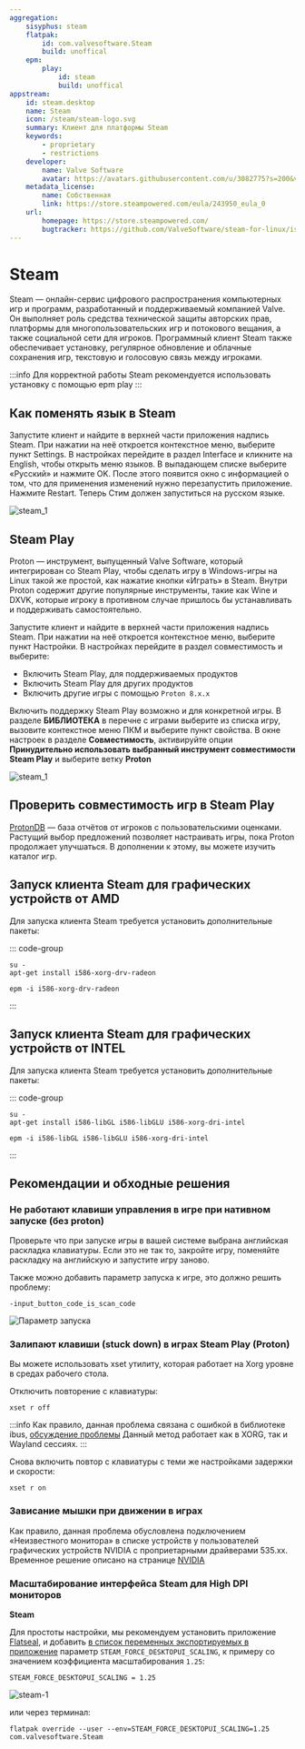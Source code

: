 ```yaml
---
aggregation:
    sisyphus: steam
    flatpak:
        id: com.valvesoftware.Steam
        build: unoffical
    epm:
        play:
            id: steam
            build: unoffical
appstream:
    id: steam.desktop
    name: Steam
    icon: /steam/steam-logo.svg
    summary: Клиент для платформы Steam
    keywords:
        - proprietary
        - restrictions
    developer:
        name: Valve Software
        avatar: https://avatars.githubusercontent.com/u/3082775?s=200&v=4
    metadata_license:
        name: Собственная
        link: https://store.steampowered.com/eula/243950_eula_0
    url:
        homepage: https://store.steampowered.com/
        bugtracker: https://github.com/ValveSoftware/steam-for-linux/issues
---
```


# Steam

Steam — онлайн-сервис цифрового распространения компьютерных игр и программ, разработанный и поддерживаемый компанией Valve. Он выполняет роль средства технической защиты авторских прав, платформы для многопользовательских игр и потокового вещания, а также социальной сети для игроков. Программный клиент Steam также обеспечивает установку, регулярное обновление и облачные сохранения игр, текстовую и голосовую связь между игроками.

:::info
Для корректной работы Steam рекомендуется использовать установку с помощью epm play
:::

<!--@include: @apps/_parts/install/content-repo.md-->
<!--@include: @apps/_parts/install/content-flatpak.md-->
<!--@include: @apps/_parts/install/content-epm-play.md-->

## Как поменять язык в Steam

Запустите клиент и найдите в верхней части приложения надпись Steam. При нажатии на неё откроется контекстное меню, выберите пункт Settings. В настройках перейдите в раздел Interface и кликните на English, чтобы открыть меню языков. В выпадающем списке выберите «Русский» и нажмите OK. После этого появится окно с информацией о том, что для применения изменений нужно перезапустить приложение. Нажмите Restart. Теперь Стим должен запуститься на русском языке.

![steam_1](/steam/steam_1.gif)

## Steam Play

Proton — инструмент, выпущенный Valve Software, который интегрирован со Steam Play, чтобы сделать игру в Windows-игры на Linux такой же простой, как нажатие кнопки «Играть» в Steam. Внутри Proton содержит другие популярные инструменты, такие как Wine и DXVK, которые игроку в противном случае пришлось бы устанавливать и поддерживать самостоятельно.

Запустите клиент и найдите в верхней части приложения надпись Steam. При нажатии на неё откроется контекстное меню, выберите пункт Настройки. В настройках перейдите в раздел совместимость и выберите:

-   Включить Steam Play, для поддерживаемых продуктов
-   Включить Steam Play для других продуктов
-   Включить другие игры с помощью `Proton 8.x.x`

Включить поддержку Steam Play возможно и для конкретной игры. В разделе **БИБЛИОТЕКА** в перечне с играми выберите из списка игру, вызовите контекстное меню ПКМ и выберите пункт свойства. В окне настроек в разделе **Совместимость**, активируйте опции **Принудительно использовать выбранный инструмент совместимости Steam Play** и выберите ветку **Proton**

![steam_1](/steam/steam_2.gif)

## Проверить совместимость игр в Steam Play

[ProtonDB](https://www.protondb.com/) — база отчётов от игроков с пользовательскими оценками. Растущий выбор предложений позволяет настраивать игры, пока Proton продолжает улучшаться. В дополнении к этому, вы можете изучить каталог игр.

## Запуск клиента Steam для графических устройств от AMD

Для запуска клиента Steam требуется установить дополнительные пакеты:

::: code-group

```shell[apt-get]
su -
apt-get install i586-xorg-drv-radeon
```

```shell[epm]
epm -i i586-xorg-drv-radeon
```

:::

## Запуск клиента Steam для графических устройств от INTEL

Для запуска клиента Steam требуется установить дополнительные пакеты:

::: code-group

```shell[apt-get]
su -
apt-get install i586-libGL i586-libGLU i586-xorg-dri-intel
```

```shell[epm]
epm -i i586-libGL i586-libGLU i586-xorg-dri-intel
```

:::

## Рекомендации и обходные решения

### Не работают клавиши управления в игре при нативном запуске (без proton)

Проверьте что при запуске игры в вашей системе выбрана английская раскладка клавиатуры. Если это не так то, закройте игру, поменяйте раскладку на английскую и запустите игру заново.

Также можно добавить параметр запуска к игре, это должно решить проблему:

```shell
-input_button_code_is_scan_code
```

![Параметр запуска](/steam/steam_3.png)

### Залипают клавиши (stuck down) в играх Steam Play (Proton)

Вы можете использовать xset утилиту, которая работает на Xorg уровне в средах рабочего стола.

Отключить повторение с клавиатуры:

```shell
xset r off
```

:::info
Как правило, данная проблема связана с ошибкой в библиотеке ibus, [обсуждение проблемы](https://github.com/ibus/ibus/issues/2485])
Данный метод работает как в XORG, так и Wayland сессиях.
:::

Снова включить повтор с клавиатуры с теми же настройками задержки и скорости:

```shell
xset r on
```

### Зависание мышки при движении в играх

Как правило, данная проблема обусловлена подключением «Неизвестного монитора» в списке устройств у пользователей графических устройств NVIDIA c проприетарными драйверами 535.xx. Временное решение описано на странице [NVIDIA](/nvidia#«неизвестныи-монитор»-в-настроиках-дисплеев-в-сессии-wayland)

### Масштабирование интерфейса Steam для High DPI мониторов

**Steam <Badge type="tip" text="Flatpak" />**

Для простоты настройки, мы рекомендуем установить приложение [Flatseal](/flatseal), и добавить [в список переменных экспортируемых в приложение](/flatseal#среда) параметр `STEAM_FORCE_DESKTOPUI_SCALING`, к примеру со значением коэффициента масштабирования `1.25`:

```
STEAM_FORCE_DESKTOPUI_SCALING = 1.25
```

![steam-1](/steam/steam-1.jpg)

или через терминал:

```shell
flatpak override --user --env=STEAM_FORCE_DESKTOPUI_SCALING=1.25 com.valvesoftware.Steam
```
